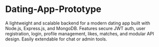 # Dating-App-Prototype
A lightweight and scalable backend for a modern dating app built with Node.js, Express.js, and MongoDB. Features secure JWT auth, user registration, login, profile management, likes, matches, and modular API design. Easily extendable for chat or admin tools.
